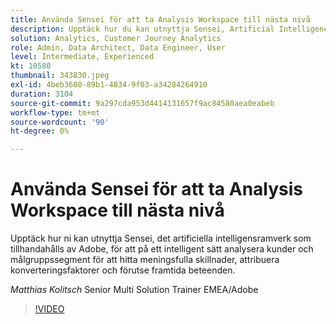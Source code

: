 ```yaml
---
title: Använda Sensei för att ta Analysis Workspace till nästa nivå
description: Upptäck hur du kan utnyttja Sensei, Artificial Intelligence Framework från Adobe, för att intelligent analysera kunder och målgruppssegment till ... (Beskrivningarna ska vara mellan 60 och 160 tecken)
solution: Analytics, Customer Journey Analytics
role: Admin, Data Architect, Data Engineer, User
level: Intermediate, Experienced
kt: 10580
thumbnail: 343830.jpeg
exl-id: 4beb3600-89b1-4834-9f03-a34284264910
duration: 3104
source-git-commit: 9a297cda953d4414131657f9ac84580aea0eabeb
workflow-type: tm+mt
source-wordcount: '90'
ht-degree: 0%

---
```


# Använda Sensei för att ta Analysis Workspace till nästa nivå

Upptäck hur ni kan utnyttja Sensei, det artificiella intelligensramverk som tillhandahålls av Adobe, för att på ett intelligent sätt analysera kunder och målgruppssegment för att hitta meningsfulla skillnader, attribuera konverteringsfaktorer och förutse framtida beteenden.

*Matthias Kolitsch* Senior Multi Solution Trainer EMEA/Adobe

>[!VIDEO](https://video.tv.adobe.com/v/343830/?quality=12&learn=on)
